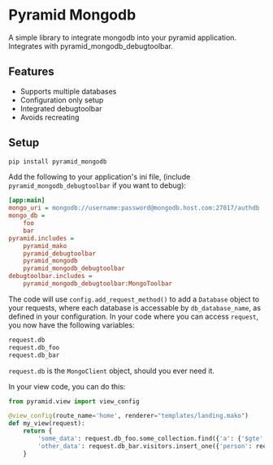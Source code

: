 Pyramid Mongodb
===============

A simple library to integrate mongodb into your pyramid application. Integrates with pyramid_mongodb_debugtoolbar.

Features
--------

* Supports multiple databases
* Configuration only setup
* Integrated debugtoolbar
* Avoids recreating 

Setup
-----
```bash
pip install pyramid_mongodb 
```

Add the following to your application's ini file, (include `pyramid_mongodb_debugtoolbar` if you want to debug):

```ini
[app:main]
mongo_uri = mongodb://username:password@mongodb.host.com:27017/authdb
mongo_db = 
    foo
    bar
pyramid.includes =
    pyramid_mako    
    pyramid_debugtoolbar
    pyramid_mongodb
    pyramid_mongodb_debugtoolbar
debugtoolbar.includes =
    pyramid_mongodb_debugtoolbar:MongoToolbar
```
The code will use `config.add_request_method()` to add a `Database` object to your requests, where each database is accessable by `db_database_name`, as defined in your configuration. 
In your code where you can access `request`, you now have the following variables:

```python
request.db
request.db_foo
request.db_bar
```
`request.db` is the `MongoClient` object, should you ever need it.

In your view code, you can do this:

```python
from pyramid.view import view_config

@view_config(route_name='home', renderer="templates/landing.mako")
def my_view(request):
    return {
        'some_data': request.db_foo.some_collection.find({'a': {'$gte': 5}}, {'_id': False}),
        'other_data': request.db_bar.visitors.insert_one({'person': request.remote_addr}),
    }
```